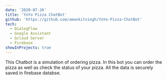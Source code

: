 ```yaml
---
date: '2020-07-26'
title: 'YoYo Pizza ChatBot'
github: 'https://github.com/amankitsingh/YoYo-Pizza-ChatBot'
tech:
  - DialogFlow
  - Google Assistant
  - Gcloud Server
  - Firebase
showInProjects: true
---
```


This Chatbot is a simulation of ordering pizza. In this bot you can order the pizza as well as check the status of your pizza. All the data is securely saved in firebase databse.
